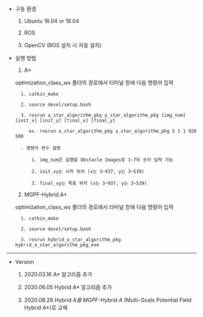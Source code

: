 
- 구동 환경 
	
	1. Ubuntu 16.04 or 18.04

	2. ROS

	3. OpenCV (ROS 설치 시 자동 설치)

- 실행 방법


	1. A*

	optimization_class_ws 폴더의 경로에서 터미널 창에 다음 명령어 입력

		1. catkin_make
	
		2. source devel/setup.bash

		3. rosrun a_star_algorithm_pkg a_star_algorithm_pkg [img_num] [init_x] [init_y] [final_x] [final_y]

		   ex. rosrun a_star_algorithm_pkg a_star_algorithm_pkg 5 1 1 920 500

		- 명령어 변수 설명

			1. img_num은 실행할 Obstacle Images로 1~7의 숫자 입력 가능

			2. init_xy는 시작 위치 (x는 3~937, y는 3~539)

			3. final_xy는 목표 위치 (x는 3~937, y는 3~539)




	2. MGPF-Hybrid A*

	optimization_class_ws 폴더의 경로에서 터미널 창에 다음 명령어 입력

		1. catkin_make

		2. source devel/setup.bash

		3. rosrun hybrid_a_star_algorithm_pkg hybrid_a_star_algorithm_pkg_exe




 -----------------------------------------------------

 - Version

	1. 2020.03.16 A* 알고리즘 추가

	2. 2020.06.05 Hybrid A* 알고리즘 추가

	3. 2020.08.26 Hybrid A*를 MGPF-Hybrid A* (Multi-Goals Potential Field Hybrid A*)로 교체


